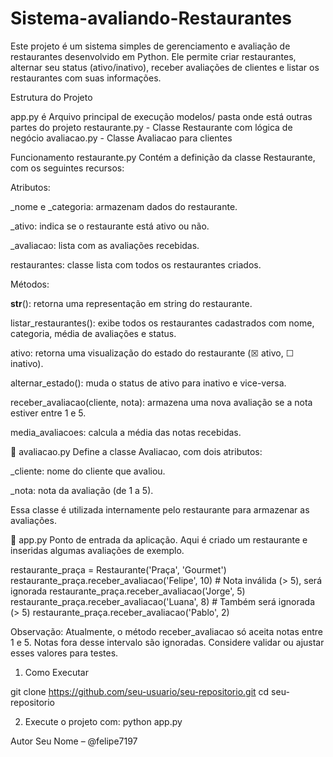 # Sistema-avaliando-Restaurantes
Este projeto é um sistema simples de gerenciamento e avaliação de restaurantes desenvolvido em Python. Ele permite criar restaurantes, alternar seu status (ativo/inativo), receber avaliações de clientes e listar os restaurantes com suas informações.

Estrutura do Projeto

app.py é Arquivo principal de execução
modelos/ pasta onde está outras partes do projeto
restaurante.py - Classe Restaurante com lógica de negócio
avaliacao.py - Classe Avaliacao para clientes

Funcionamento
 restaurante.py
Contém a definição da classe Restaurante, com os seguintes recursos:

Atributos:

_nome e _categoria: armazenam dados do restaurante.

_ativo: indica se o restaurante está ativo ou não.

_avaliacao: lista com as avaliações recebidas.

restaurantes: classe lista com todos os restaurantes criados.

Métodos:

__str__(): retorna uma representação em string do restaurante.

listar_restaurantes(): exibe todos os restaurantes cadastrados com nome, categoria, média de avaliações e status.

ativo: retorna uma visualização do estado do restaurante (☒ ativo, ☐ inativo).

alternar_estado(): muda o status de ativo para inativo e vice-versa.

receber_avaliacao(cliente, nota): armazena uma nova avaliação se a nota estiver entre 1 e 5.

media_avaliacoes: calcula a média das notas recebidas.


🔹 avaliacao.py
Define a classe Avaliacao, com dois atributos:

_cliente: nome do cliente que avaliou.

_nota: nota da avaliação (de 1 a 5).

Essa classe é utilizada internamente pelo restaurante para armazenar as avaliações.


🔹 app.py
Ponto de entrada da aplicação. Aqui é criado um restaurante e inseridas algumas avaliações de exemplo.

restaurante_praça = Restaurante('Praça', 'Gourmet')
restaurante_praça.receber_avaliacao('Felipe', 10)  # Nota inválida (> 5), será ignorada
restaurante_praça.receber_avaliacao('Jorge', 5)
restaurante_praça.receber_avaliacao('Luana', 8)    # Também será ignorada (> 5)
restaurante_praça.receber_avaliacao('Pablo', 2)


Observação: Atualmente, o método receber_avaliacao só aceita notas entre 1 e 5. Notas fora desse intervalo são ignoradas. Considere validar ou ajustar esses valores para testes.


1. Como Executar

git clone https://github.com/seu-usuario/seu-repositorio.git
cd seu-repositorio

2. Execute o projeto com:
python app.py


 Autor
Seu Nome – @felipe7197

